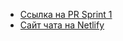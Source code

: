 - [Ссылка на PR Sprint 1](https://github.com/lukyanov-anton/middle.messenger.praktikum.yandex/pull/3)
- [Сайт чата на Netlify](https://vigorous-goldstine-9096e5.netlify.app/)
